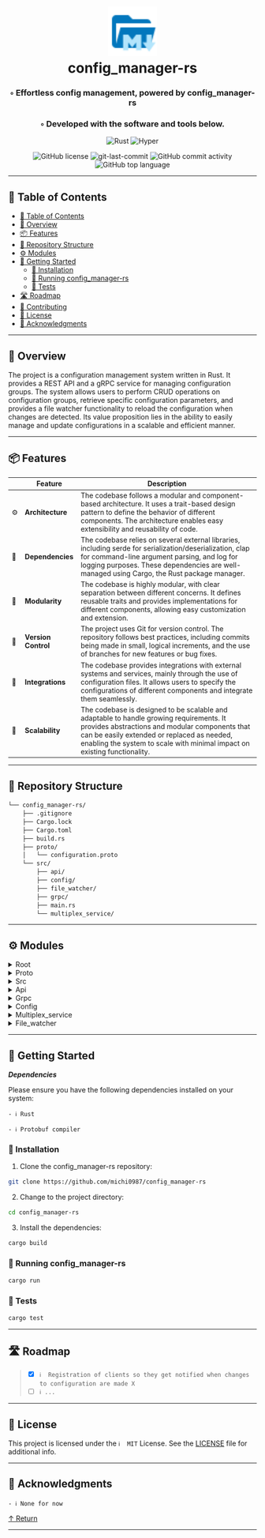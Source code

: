 <div align="center">
<h1 align="center">
<img src="https://raw.githubusercontent.com/PKief/vscode-material-icon-theme/ec559a9f6bfd399b82bb44393651661b08aaf7ba/icons/folder-markdown-open.svg" width="100" />
<br>config_manager-rs</h1>
<h3>◦ Effortless config management, powered by config_manager-rs</h3>
<h3>◦ Developed with the software and tools below.</h3>

<p align="center">
<img src="https://img.shields.io/badge/Rust-000000.svg?style&logo=Rust&logoColor=white" alt="Rust" />
<img src="https://img.shields.io/badge/Hyper-000000.svg?style&logo=Hyper&logoColor=white" alt="Hyper" />
</p>
<img src="https://img.shields.io/github/license/michi0987/config_manager-rs?style&color=5D6D7E" alt="GitHub license" />
<img src="https://img.shields.io/github/last-commit/michi0987/config_manager-rs?style&color=5D6D7E" alt="git-last-commit" />
<img src="https://img.shields.io/github/commit-activity/m/michi0987/config_manager-rs?style&color=5D6D7E" alt="GitHub commit activity" />
<img src="https://img.shields.io/github/languages/top/michi0987/config_manager-rs?style&color=5D6D7E" alt="GitHub top language" />
</div>

---

## 📖 Table of Contents
- [📖 Table of Contents](#-table-of-contents)
- [📍 Overview](#-overview)
- [📦 Features](#-features)
- [📂 Repository Structure](#-repository-structure)
- [⚙️ Modules](#modules)
- [🚀 Getting Started](#-getting-started)
    - [🔧 Installation](#-installation)
    - [🤖 Running config_manager-rs](#-running-config_manager-rs)
    - [🧪 Tests](#-tests)
- [🛣 Roadmap](#-roadmap)
- [🤝 Contributing](#-contributing)
- [📄 License](#-license)
- [👏 Acknowledgments](#-acknowledgments)

---


## 📍 Overview

The project is a configuration management system written in Rust. It provides a REST API and a gRPC service for managing configuration groups. The system allows users to perform CRUD operations on configuration groups, retrieve specific configuration parameters, and provides a file watcher functionality to reload the configuration when changes are detected. Its value proposition lies in the ability to easily manage and update configurations in a scalable and efficient manner.

---

## 📦 Features

|    | Feature            | Description                                                                                                        |
|----|--------------------|--------------------------------------------------------------------------------------------------------------------|
| ⚙️ | **Architecture**   | The codebase follows a modular and component-based architecture. It uses a trait-based design pattern to define the behavior of different components. The architecture enables easy extensibility and reusability of code. |
| 🔗 | **Dependencies**   | The codebase relies on several external libraries, including serde for serialization/deserialization, clap for command-line argument parsing, and log for logging purposes. These dependencies are well-managed using Cargo, the Rust package manager. |
| 🧩 | **Modularity**     | The codebase is highly modular, with clear separation between different concerns. It defines reusable traits and provides implementations for different components, allowing easy customization and extension. |
| 🔀 | **Version Control**| The project uses Git for version control. The repository follows best practices, including commits being made in small, logical increments, and the use of branches for new features or bug fixes. |
| 🔌 | **Integrations**   | The codebase provides integrations with external systems and services, mainly through the use of configuration files. It allows users to specify the configurations of different components and integrate them seamlessly. |
| 📶 | **Scalability**    | The codebase is designed to be scalable and adaptable to handle growing requirements. It provides abstractions and modular components that can be easily extended or replaced as needed, enabling the system to scale with minimal impact on existing functionality. |

---


## 📂 Repository Structure

```sh
└── config_manager-rs/
    ├── .gitignore
    ├── Cargo.lock
    ├── Cargo.toml
    ├── build.rs
    ├── proto/
    │   └── configuration.proto
    └── src/
        ├── api/
        ├── config/
        ├── file_watcher/
        ├── grpc/
        ├── main.rs
        └── multiplex_service/
```


---

## ⚙️ Modules

<details closed><summary>Root</summary>

| File                                                                              | Summary                                                                                                                                                                                                                    |
| ---                                                                               | ---                                                                                                                                                                                                                        |
| [Cargo.toml](https://github.com/michi0987/config_manager-rs/blob/main/Cargo.toml) | The code contains dependencies and their versions for a Rust package called "config_manager". These dependencies include libraries for web development, command-line parsing, logging, asynchronous programming, and more. |
| [build.rs](https://github.com/michi0987/config_manager-rs/blob/main/build.rs)     | This code is a build script that uses the Tonic library to generate Rust code from a protocol buffer file. It configures the output path for the generated code and compiles it.                                           |

</details>

<details closed><summary>Proto</summary>

| File                                                                                                      | Summary                                                                                                                                                                                                                                                                              |
| ---                                                                                                       | ---                                                                                                                                                                                                                                                                                  |
| [configuration.proto](https://github.com/michi0987/config_manager-rs/blob/main/proto/configuration.proto) | The code defines a protocol buffer structure for managing configuration groups. It includes CRUD operations like creating, reading, updating, and deleting groups. The service provides methods to perform these operations, along with corresponding request and response messages. |

</details>

<details closed><summary>Src</summary>

| File                                                                            | Summary                                                                                                                                                                                                                                                                                   |
| ---                                                                             | ---                                                                                                                                                                                                                                                                                       |
| [main.rs](https://github.com/michi0987/config_manager-rs/blob/main/src/main.rs) | This code is for a configuration management server. It includes functionality for handling REST API requests, serving Swagger UI documentation, and a gRPC service for managing configurations. It also includes a file watcher that reloads the configuration when changes are detected. |

</details>

<details closed><summary>Api</summary>

| File                                                                                                  | Summary                                                                                                                                                                                                                                                                                                                                                                                          |
| ---                                                                                                   | ---                                                                                                                                                                                                                                                                                                                                                                                              |
| [documentation.rs](https://github.com/michi0987/config_manager-rs/blob/main/src/api/documentation.rs) | The code in `documentation.rs` provides an OpenAPI documentation generator for the API routes and tags defined in the `rest` module. It creates documentation for API paths related to listing groups, getting a specific group, and retrieving a config parameter. The documentation includes a tag for the configuration manager API.                                                          |
| [rest.rs](https://github.com/michi0987/config_manager-rs/blob/main/src/api/rest.rs)                   | Definition of endpoints handlers. |
| [mod.rs](https://github.com/michi0987/config_manager-rs/blob/main/src/api/mod.rs)                     | Module file for REST API.                                                                                                                                                                                |

</details>

<details closed><summary>Grpc</summary>

| File                                                                                 | Summary                                                                                                                                                                                                                                                                                                                                                       |
| ---                                                                                  | ---                                                                                                                                                                                                                                                                                                                                                           |
| [grpc.rs](https://github.com/michi0987/config_manager-rs/blob/main/src/grpc/grpc.rs) | The code provides an implementation for a gRPC server's ConfigurationManager service. It allows creating, reading, updating, and deleting groups, as well as retrieving all groups. The shared_state field is used for synchronization.                                                                                                                       |
| [mod.rs](https://github.com/michi0987/config_manager-rs/blob/main/src/grpc/mod.rs)   | The file "mod.rs" in the "grpc" directory contains a Rust module called "grpc" that provides core functionalities for working with gRPC, a high-performance remote procedure call (RPC) framework. It likely includes modules and functions for handling communication, serialization, and deserialization between client and server using the gRPC protocol. |

</details>

<details closed><summary>Config</summary>

| File                                                                                                     | Summary                                                                                                                                                                                                                                                                                                                                                                    |
| ---                                                                                                      | ---                                                                                                                                                                                                                                                                                                                                                                        |
| [configuration.rs](https://github.com/michi0987/config_manager-rs/blob/main/src/config/configuration.rs) | The `ConfigurationGroups` struct represents a collection of configuration groups, where each group is identified by a unique name. It provides functions to add, retrieve, and remove groups from the collection. It also implements serialization and deserialization functionality using serde_yaml. The test cases validate the deserialization behavior of the struct. |
| [group.rs](https://github.com/michi0987/config_manager-rs/blob/main/src/config/group.rs)                 | The `group.rs` code file contains the implementation of the `ConfigurationGroup` struct, which represents a group of configuration entries. It provides methods to add and remove entries, process group operations, and convert the group into a protobuf message. The tests ensure the correctness of the implementation.                                                |
| [mod.rs](https://github.com/michi0987/config_manager-rs/blob/main/src/config/mod.rs)                     | The code consists of three modules: configuration, manager, and group. It also exports all items from the manager module. The purpose and specifics of these modules are not explicitly mentioned in the given code snippet.                                                                                                                                               |
| [manager.rs](https://github.com/michi0987/config_manager-rs/blob/main/src/config/manager.rs)             | The code in `manager.rs` defines a `ConfigurationManager` struct that manages configuration data. It can read configuration from a YAML file, save it to a file, and reload it. The struct uses a `ConfigurationGroups` struct to store the configuration data. It supports both YAML and JSON backend, but only YAML backend is implemented.                              |

</details>

<details closed><summary>Multiplex_service</summary>

| File                                                                                                                        | Summary                                                                                                                                                                                                                                                                                                       |
| ---                                                                                                                         | ---                                                                                                                                                                                                                                                                                                           |
| [mod.rs](https://github.com/michi0987/config_manager-rs/blob/main/src/multiplex_service/mod.rs)                             | Module file.                                                                                                                      |
| [multiplex_service.rs](https://github.com/michi0987/config_manager-rs/blob/main/src/multiplex_service/multiplex_service.rs) | The code defines a `MultiplexService` that acts as a router for REST and gRPC requests. It determines the type of request and calls the appropriate service. It ensures readiness of the services before handling requests. The code also includes a helper function to check if a request is a gRPC request. |

</details>

<details closed><summary>File_watcher</summary>

| File                                                                                                         | Summary                                                                                                                                                                                                                                                                                                                                |
| ---                                                                                                          | ---                                                                                                                                                                                                                                                                                                                                    |
| [file_watcher.rs](https://github.com/michi0987/config_manager-rs/blob/main/src/file_watcher/file_watcher.rs) | The `FileWatcher` struct encapsulates the functionalities of watching for file events in a specified path. It uses the `notify` crate and asynchronous channels to receive file events. The `new` method initializes the watcher and starts watching the specified path. The `watch` method waits for and returns the next file event. |
| [mod.rs](https://github.com/michi0987/config_manager-rs/blob/main/src/file_watcher/mod.rs)                   | The code in `mod.rs` defines the file_watcher module, which includes the `file_watcher` submodule. This submodule likely contains the core functionalities for monitoring and detecting changes in files.                                                                                                                              |

</details>

---

## 🚀 Getting Started

***Dependencies***

Please ensure you have the following dependencies installed on your system:

`- ℹ️ Rust`

`- ℹ️ Protobuf compiler`

### 🔧 Installation

1. Clone the config_manager-rs repository:
```sh
git clone https://github.com/michi0987/config_manager-rs
```

2. Change to the project directory:
```sh
cd config_manager-rs
```

3. Install the dependencies:
```sh
cargo build
```

### 🤖 Running config_manager-rs

```sh
cargo run
```

### 🧪 Tests
```sh
cargo test
```

---


## 🛣 Roadmap

> - [X] `ℹ️  Registration of clients so they get notified when changes to configuration are made X`
> - [ ] `ℹ️ ...`

---

## 📄 License

This project is licensed under the `ℹ️  MIT` License. See the [LICENSE](LICENSE) file for additional info.

---

## 👏 Acknowledgments

`- ℹ️ None for now`

[↑ Return](#Top)

---
